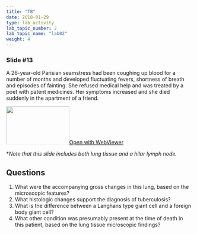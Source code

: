 ```yaml
---
title: "TB"
date: 2018-01-29
type: lab_activity
lab_topic_number: 2
lab_topic_name: "lab02"
weight: 4
---
```

<div class="entrybody">
<h3>Slide #13</h3>

<p>A 26-year-old Parisian seamstress had been coughing up blood for a number of months and developed fluctuating fevers, shortness of breath and episodes of fainting. She refused medical help and was treated by a poet with patent medicines. Her symptoms increased and she died suddenly in the apartment of a friend.</p>

<div class="thumbnail"><a href="https://pathologylab.ctl.columbia.edu/slides/slidelung_path_04/" target="_blank"><img alt="" src="/assets/images/slide_lungpath04.jpg" width="170" height="102" class="mt-image-left"></a><a href="https://pathologylab.ctl.columbia.edu/slides/slidelung_path_04/" target="_blank">Open with WebViewer</a></div>

<p>*<i>Note that this slide includes both lung tissue and a hilar lymph node.</i><br clear="all"></p>

<h2>Questions</h2>


<ol>
<li>What were the accompanying gross changes in this lung, based on the microscopic features?</li>
<li>What histologic changes support the diagnosis of tuberculosis?</li>
<li>What is the difference between a Langhans type giant cell and a foreign body giant cell?</li>
<li>What other condition was presumably present at the time of death in this patient, based on the lung tissue microscopic findings?</li>
</ol>


						
</div>
